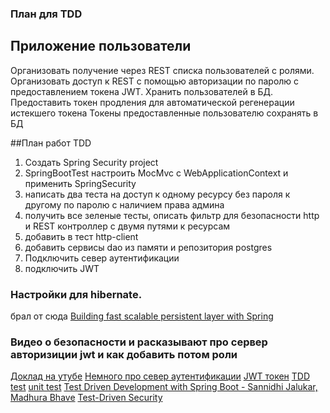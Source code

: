 ### План для TDD 
## Приложение пользователи
Организовать получение через REST списка пользователей с ролями.
Организовать доступ к REST с помощью авторизации по паролю с предоставлением токена JWT.
Хранить пользователей в БД.
Предоставить токен продления для автоматической регенерации истекшего токена
Токены предоставленные пользователю сохранять в БД 

##План работ TDD
1. Создать Spring Security project
2. SpringBootTest
    настроить MocMvc c WebApplicationContext и применить SpringSecurity
3. написать два теста на доступ к одному ресурсу без пароля к другому по паролю с наличием права админа
4. получить все зеленые тесты, описать фильтр для безопасности http и REST контроллер с двумя путями к ресурсам 
5. добавить в тест http-client
6. добавить сервисы dao из памяти и репозитория postgres
7. Подключить север аутентификации 
8. подключить JWT

### Настройки для hibernate.
брал от сюда [Building fast scalable persistent layer with Spring](https://youtu.be/smyFi4OCHDE?t=310)
### Видео о безопасности и расказывают про сервер авторизиции jwt и как добавить потом роли
[Доклад на утубе](https://youtu.be/xEnvAAhMGu4)
[Немного про север аутентификации](https://youtu.be/xEnvAAhMGu4)
[JWT токен](https://youtu.be/VVn9OG9nfH0)
[TDD test](https://youtu.be/z6gOPonp2t0)
[unit test](https://youtu.be/Geq60OVyBPg)
[Test Driven Development with Spring Boot - Sannidhi Jalukar, Madhura Bhave](https://youtu.be/s9vt6UJiHg4)
[Test-Driven Security](https://youtu.be/TytSz7u1xQ8)

